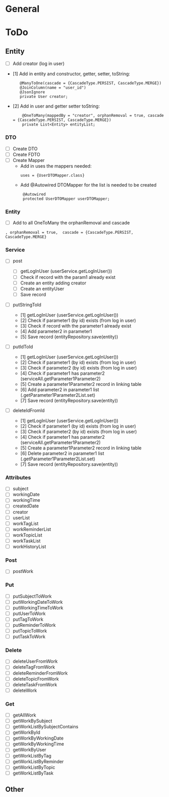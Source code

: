 # General

# ToDo

## Entity

- [ ] Add creator (log in user)
- [1] Add in entity and constructor, getter, setter, toString:
   ```
      @ManyToOne(cascade = {CascadeType.PERSIST, CascadeType.MERGE})
      @JoinColumn(name = "user_id")
      @JsonIgnore
      private User creator;
  ```
- [2] Add in user and getter setter toString:
  ```
      @OneToMany(mappedBy = "creator", orphanRemoval = true, cascade = {CascadeType.PERSIST, CascadeType.MERGE})
      private List<Entity> entityList;
  ```

### DTO

- [ ] Create DTO
- [ ] Create FDTO
- [ ] Create Mapper
    - Add in uses the mappers needed:
      ```
      uses = {UserDTOMapper.class}
      ```
    - Add @Autowired DTOMapper for the list is needed to be created
      ```
       @Autowired
       protected UserDTOMapper userDTOMapper;
      ```

### Entity

- [ ] Add to all OneToMany the orphanRemoval and cascade

```
, orphanRemoval = true,  cascade = {CascadeType.PERSIST, CascadeType.MERGE}
```

### Service

- [ ] post
    - [ ] getLogInUser (userService.getLogInUser())
    - [ ] Check if record with the param1 already exist
    - [ ] Create an entity adding creator
    - [ ] Create an entityUser
    - [ ] Save record

- [ ] putStringToId
    - [1] getLogInUser (userService.getLogInUser())
    - [2] Check if parameter1 (by id) exists (from log in user)
    - [3] Check if record with the parameter1 already exist
    - [4] Add parameter2 in parameter1
    - [5] Save record (entityRepository.save(entity))

- [ ] putIdToId
    - [1] getLogInUser (userService.getLogInUser())
    - [2] Check if parameter1 (by id) exists (from log in user)
    - [3] Check if parameter2 (by id) exists (from log in user)
    - [4] Check if parameter1 has parameter2 (serviceAll.getParameter1Parameter2)
    - [5] Create a parameter1Parameter2 record in linking table
    - [6] Add parameter2 in parameter1 list (.getParameter1Parameter2List.set)
    - [7] Save record (entityRepository.save(entity))

- [ ] deleteIdFromId
    - [1] getLogInUser (userService.getLogInUser())
    - [2] Check if parameter1 (by id) exists (from log in user)
    - [3] Check if parameter2 (by id) exists (from log in user)
    - [4] Check if parameter1 has parameter2 (serviceAll.getParameter1Parameter2)
    - [5] Create a parameter1Parameter2 record in linking table
    - [6] Delete parameter2 in parameter1 list (.getParameter1Parameter2List.set)
    - [7] Save record (entityRepository.save(entity))

### Attributes

- [ ] subject
- [ ] workingDate
- [ ] workingTime
- [ ] createdDate
- [ ] creator
- [ ] userList
- [ ] workTagList
- [ ] workReminderList
- [ ] workTopicList
- [ ] workTaskList
- [ ] workHistoryList

### Post

- [ ] postWork

### Put

- [ ] putSubjectToWork
- [ ] putWorkingDateToWork
- [ ] putWorkingTimeToWork
- [ ] putUserToWork
- [ ] putTagToWork
- [ ] putReminderToWork
- [ ] putTopicToWork
- [ ] putTaskToWork

### Delete

- [ ] deleteUserFromWork
- [ ] deleteTagFromWork
- [ ] deleteReminderFromWork
- [ ] deleteTopicFromWork
- [ ] deleteTaskFromWork
- [ ] deleteWork

### Get

- [ ] getAllWork
- [ ] getWorkBySubject
- [ ] getWorkListBySubjectContains
- [ ] getWorkById
- [ ] getWorkByWorkingDate
- [ ] getWorkByWorkingTime
- [ ] getWorkByUser
- [ ] getWorkListByTag
- [ ] getWorkListByReminder
- [ ] getWorkListByTopic
- [ ] getWorkListByTask

## Other
